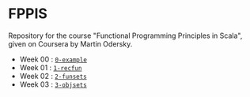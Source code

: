 # FPPIS

Repository for the course "Functional Programming Principles in Scala", given on
Coursera by Martin Odersky.

* Week 00 : [`0-example`](0-example/)
* Week 01 : [`1-recfun`](1-recfun/)
* Week 02 : [`2-funsets`](2-funsets/)
* Week 03 : [`3-objsets`](3-objsets/)
